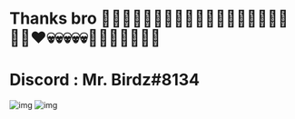 # Thanks bro 🙏🙏🙏👈🏿👈🏿👈🏿👑👑👑😁😁😁😁👀👀👀👀♥️💀💀💀💀💀🕋🕋🕋🙏🙏🙏🙏
# Discord : Mr. Birdz#8134

![img](https://media.discordapp.net/attachments/950006604084949003/979303180577931274/unknown.png)
![img](https://media.discordapp.net/attachments/922139258561634334/1023305821968416798/unknown-16.png)
